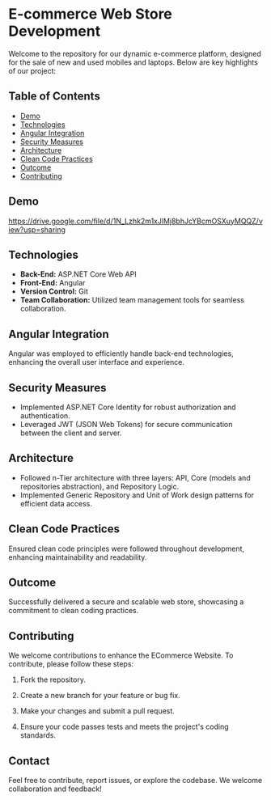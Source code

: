 # E-commerce Web Store Development

Welcome to the repository for our dynamic e-commerce platform, designed for the sale of new and used mobiles and laptops. Below are key highlights of our project:

## Table of Contents

- [Demo](#demo)
- [Technologies](#technologies)
- [Angular Integration](#angular-integration)
- [Security Measures](#security-measures)
- [Architecture](#architecture)
- [Clean Code Practices](#clean-code-practices)
- [Outcome](#outcome)
- [Contributing](#contributing)

## Demo

https://drive.google.com/file/d/1N_Lzhk2m1xJlMj8bhJcYBcmOSXuyMQQZ/view?usp=sharing

## Technologies

- **Back-End:** ASP.NET Core Web API
- **Front-End:** Angular
- **Version Control:** Git
- **Team Collaboration:** Utilized team management tools for seamless collaboration.

## Angular Integration

Angular was employed to efficiently handle back-end technologies, enhancing the overall user interface and experience.

## Security Measures

- Implemented ASP.NET Core Identity for robust authorization and authentication.
- Leveraged JWT (JSON Web Tokens) for secure communication between the client and server.

## Architecture

- Followed n-Tier architecture with three layers: API, Core (models and repositories abstraction), and Repository Logic.
- Implemented Generic Repository and Unit of Work design patterns for efficient data access.

## Clean Code Practices

Ensured clean code principles were followed throughout development, enhancing maintainability and readability.

## Outcome

Successfully delivered a secure and scalable web store, showcasing a commitment to clean coding practices.

## Contributing     

We welcome contributions to enhance the ECommerce Website. To contribute, please follow these steps:

1. Fork the repository.

2. Create a new branch for your feature or bug fix.

3. Make your changes and submit a pull request.

4. Ensure your code passes tests and meets the project's coding standards.

## Contact
Feel free to contribute, report issues, or explore the codebase. We welcome collaboration and feedback!
